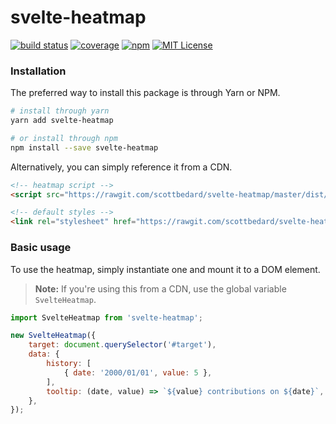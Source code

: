 # svelte-heatmap

[![build status](https://img.shields.io/circleci/project/github/scottbedard/svelte-heatmap.svg)](https://circleci.com/gh/scottbedard/svelte-heatmap)
[![coverage](https://img.shields.io/codecov/c/github/scottbedard/svelte-heatmap.svg)](https://codecov.io/gh/scottbedard/svelte-heatmap)
[![npm](https://img.shields.io/npm/v/svelte-heatmap.svg)](https://www.npmjs.com/package/svelte-heatmap)
[![MIT License](https://img.shields.io/badge/license-MIT-blue.svg)](https://github.com/scottbedard/svelte-heatmap/blob/master/LICENSE)

### Installation

The preferred way to install this package is through Yarn or NPM.

```bash
# install through yarn
yarn add svelte-heatmap

# or install through npm
npm install --save svelte-heatmap
```

Alternatively, you can simply reference it from a CDN.

```html
<!-- heatmap script -->
<script src="https://rawgit.com/scottbedard/svelte-heatmap/master/dist/heatmap.js"></script>

<!-- default styles -->
<link rel="stylesheet" href="https://rawgit.com/scottbedard/svelte-heatmap/master/dist/heatmap.css">
```

### Basic usage

To use the heatmap, simply instantiate one and mount it to a DOM element.

> **Note:** If you're using this from a CDN, use the global variable `SvelteHeatmap`.

```js
import SvelteHeatmap from 'svelte-heatmap';

new SvelteHeatmap({
    target: document.querySelector('#target'),
    data: {
        history: [
            { date: '2000/01/01', value: 5 },
        ],
        tooltip: (date, value) => `${value} contributions on ${date}`,
    },
});
```
